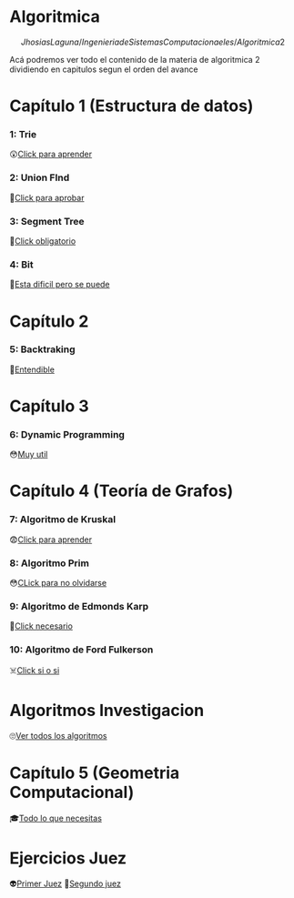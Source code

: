 # Algoritmica
$$Jhosias Laguna/
Ingenieria de Sistemas Computacionaeles/
Algoritmica 2$$

Acá podremos ver todo el contenido de la materia de algoritmica 2 dividiendo en capitulos segun el orden del avance

# Capítulo 1 (Estructura de datos)
### 1: Trie ###
😲[Click para aprender](https://github.com/Lagunator/Algoritmica/tree/main/Estructura%20De%20Datos/Trie)
### 2: Union FInd ###
🤕[Click para aprobar](https://github.com/Lagunator/Algoritmica/tree/main/Estructura%20De%20Datos/Union%20Find)
### 3: Segment Tree ###
🤮[Click obligatorio](https://github.com/Lagunator/Algoritmica/tree/main/Estructura%20De%20Datos/Segment%20Tree)
### 4: Bit ###
🧠[Esta dificil pero se puede](https://github.com/Lagunator/Algoritmica/tree/main/Estructura%20De%20Datos/Bit)

# Capítulo 2 
### 5: Backtraking ###
👻[Entendible](https://github.com/Lagunator/Algoritmica/tree/main/Capitulo2/Backtracking)

# Capítulo 3 
### 6: Dynamic Programming
😳[Muy util](https://github.com/Lagunator/Algoritmica/blob/main/Dynamic%20Programming/README.md)

# Capítulo 4 (Teoría de Grafos)
### 7: Algoritmo de Kruskal
😨[Click para aprender](https://github.com/Lagunator/Algoritmica/tree/main/Teoria%20de%20grafos/Kruskal)
### 8: Algoritmo Prim
😳[CLick para no olvidarse](https://github.com/Lagunator/Algoritmica/tree/main/Teoria%20de%20grafos/Prim)
### 9: Algoritmo de Edmonds Karp
🦾[Click necesario](https://github.com/Lagunator/Algoritmica/tree/main/Teoria%20de%20grafos/EdmondsKarp)
### 10: Algoritmo de Ford Fulkerson
☠️[Click si o si](https://github.com/Lagunator/Algoritmica/tree/main/Teoria%20de%20grafos/Ford%20Fulkerson)


# Algoritmos Investigacion
🙄[Ver todos los algoritmos](https://github.com/Lagunator/Algoritmica/tree/main/Algoritmos%20Investigacion)

# Capítulo 5 (Geometria Computacional)
🎓[Todo lo que necesitas](https://github.com/Lagunator/Algoritmica/tree/main/GeometriaComp)

# Ejercicios Juez
👽[Primer Juez](https://github.com/Lagunator/Algoritmica/tree/main/Ejercicios%20Juez/Primer%20Juez)
🤖[Segundo juez](https://github.com/Lagunator/Algoritmica/tree/main/Ejercicios%20Juez/Segundo%20Juez)
